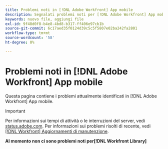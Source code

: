 ```yaml
---
title: Problemi noti in [!DNL Adobe Workfront] App mobile
description: Segnalati problemi noti per [!DNL Adobe Workfront] App mobile
keywords: nuovo file, aggiungi file
exl-id: 9f48d0f8-b4e8-4bd8-b317-ff406e97cb1b
source-git-commit: 6c17aed35f0124d39c5c5f5807e02ba242fa2801
workflow-type: tm+mt
source-wordcount: '58'
ht-degree: 0%

---
```


# Problemi noti in [!DNL Adobe Workfront] App mobile

Questa pagina contiene i problemi attualmente identificati in [!DNL Adobe Workfront] App mobile.

>[!IMPORTANT]
>
>Per informazioni sui tempi di attività o le interruzioni del server, vedi [status.adobe.com](https://status.adobe.com). Per informazioni sui problemi risolti di recente, vedi [[!DNL Workfront] Aggiornamenti di manutenzione](../maintenance/current-updates.md).

**Al momento non ci sono problemi noti per[!DNL Workfront Library]**

<!--

## Current Issues

|Issue  |Last Modified   | 
|---|---|
|Issue text  | YYYY/MM/DD  | 

-->
